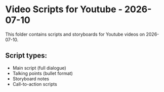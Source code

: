 # Video Scripts for Youtube - 2026-07-10

This folder contains scripts and storyboards for Youtube videos on 2026-07-10.

## Script types:
- Main script (full dialogue)
- Talking points (bullet format)
- Storyboard notes
- Call-to-action scripts
